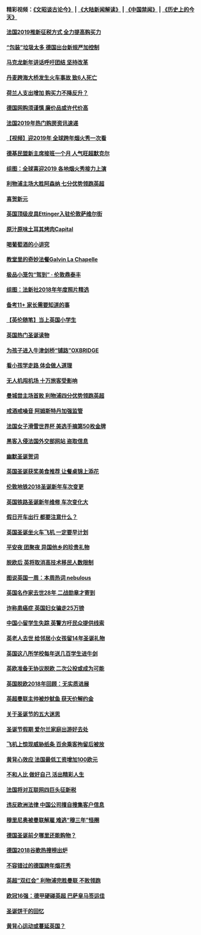 #### 精彩视频：[《文昭谈古论今》](https://github.com/gfw-breaker/wenzhao/blob/master/README.md?t=01031531) | [《大陆新闻解读》](https://github.com/gfw-breaker/ntdtv-comedy/blob/master/README.md?t=01031531) | [《中国禁闻》](https://github.com/gfw-breaker/ntdtv-news/blob/master/README.md?t=01031531) | [《历史上的今天》](https://github.com/gfw-breaker/today-in-history/blob/master/README.md?t=01031531) 

#### [法国2019推新征税方式 全力提高购买力](../pages/nsc974/n10946987.md?t=01031531) 

#### [“包装”垃圾太多 德国出台新规严加控制](../pages/nsc974/n10948358.md?t=01031531) 

#### [马克龙新年讲话呼吁团结 坚持改革](../pages/nsc974/n10947012.md?t=01031531) 

#### [丹麦跨海大桥发生火车事故 致6人死亡](../pages/nsc974/n10948353.md?t=01031531) 

#### [荷兰人支出增加 购买力不降反升？](../pages/nsc974/n10948390.md?t=01031531) 

#### [德国网购须谨慎 廉价品或许代价高](../pages/nsc974/n10948233.md?t=01031531) 

#### [法国2019年热门购房资讯速递](../pages/nsc974/n10947033.md?t=01031531) 

#### [【视频】迎2019年 全球跨年烟火秀一次看](../pages/nsc974/n10946627.md?t=01031531) 

#### [德基民盟新主席接班一个月 人气旺超默克尔](../pages/nsc974/n10946634.md?t=01031531) 

#### [组图：全球喜迎2019 各地烟火秀接力上演](../pages/nsc974/n10945584.md?t=01031531) 

#### [利物浦主场大胜阿森纳 七分优势领跑英超](../pages/nsc974/n10945421.md?t=01031531) 

#### [喜贺新元](../pages/nsc974/n10936605.md?t=01031531) 

#### [英国顶级皮具Ettinger入驻伦敦萨维尔街](../pages/nsc974/n10936595.md?t=01031531) 

#### [原汁原味土耳其烤肉Capital](../pages/nsc974/n10936573.md?t=01031531) 

#### [喝葡萄酒的小讲究](../pages/nsc974/n10936535.md?t=01031531) 

#### [教堂里的奇妙法餐Galvin La Chapelle](../pages/nsc974/n10935913.md?t=01031531) 

#### [极品小笼包“驾到” · 伦敦鼎泰丰](../pages/nsc974/n10935791.md?t=01031531) 

#### [组图：法新社2018年年度照片精选](../pages/nsc974/n10935213.md?t=01031531) 

#### [备考11+ 家长需要知道的事](../pages/nsc974/n10934312.md?t=01031531) 

#### [【英伦随笔】当上英国小学生](../pages/nsc974/n10934305.md?t=01031531) 

#### [英国热门圣诞读物](../pages/nsc974/n10934285.md?t=01031531) 

#### [为孩子进入牛津剑桥“铺路”OXBRIDGE](../pages/nsc974/n10934233.md?t=01031531) 

#### [看小孩学走路 体会做人道理](../pages/nsc974/n10934169.md?t=01031531) 

#### [无人机闯机场  十万旅客受影响](../pages/nsc974/n10934028.md?t=01031531) 

#### [曼城尝主场首败 利物浦四分优势领跑英超](../pages/nsc974/n10932818.md?t=01031531) 

#### [戒酒戒噪音 阿姆斯特丹加强监管](../pages/nsc974/n10928070.md?t=01031531) 

#### [法国女子滑雪世界杯 美选手摘第50枚金牌](../pages/nsc974/n10927351.md?t=01031531) 

#### [黑客入侵法国外交部网站 盗取信息](../pages/nsc974/n10927269.md?t=01031531) 

#### [幽默圣诞贺词](../pages/nsc974/n10926672.md?t=01031531) 

#### [英国圣诞获奖美食推荐 让餐桌锦上添花](../pages/nsc974/n10926641.md?t=01031531) 

#### [伦敦地铁2018圣诞新年车次变更](../pages/nsc974/n10926629.md?t=01031531) 

#### [英国铁路圣诞新年维修 车次变化大](../pages/nsc974/n10926618.md?t=01031531) 

#### [假日开车出行 都要注意什么？](../pages/nsc974/n10926610.md?t=01031531) 

#### [英国圣诞坐火车飞机 一定要早计划](../pages/nsc974/n10926599.md?t=01031531) 

#### [平安夜 团聚夜 异国他乡的珍贵礼物](../pages/nsc974/n10925634.md?t=01031531) 

#### [脱欧后 英将取消高技术移民人数限制](../pages/nsc974/n10924981.md?t=01031531) 

#### [图说英国一周：本周热词 nebulous](../pages/nsc974/n10925020.md?t=01031531) 

#### [英国名作家去世28年 二战勋章才寄到](../pages/nsc974/n10925014.md?t=01031531) 

#### [诈称患癌症 英国妇女骗走25万镑](../pages/nsc974/n10925008.md?t=01031531) 

#### [中国小留学生失踪  英警方吁民众提供线索](../pages/nsc974/n10925001.md?t=01031531) 

#### [英老人去世 给邻居小女孩留14年圣诞礼物](../pages/nsc974/n10924997.md?t=01031531) 

#### [英国这八所学校每年送几百学生进牛剑](../pages/nsc974/n10924990.md?t=01031531) 

#### [英欧准备无协议脱欧 二次公投或成为可能](../pages/nsc974/n10923373.md?t=01031531) 

#### [英国脱欧2018年回顾：无实质进展](../pages/nsc974/n10923355.md?t=01031531) 

#### [英超曼联主帅被炒鱿鱼 获天价解约金](../pages/nsc974/n10922656.md?t=01031531) 

#### [关于圣诞节的五大迷思](../pages/nsc974/n10919864.md?t=01031531) 

#### [圣诞节假期 爱尔兰家庭出游好去处](../pages/nsc974/n10919966.md?t=01031531) 

#### [飞机上惊现威胁纸条 百余乘客拘留后被放](../pages/nsc974/n10920081.md?t=01031531) 

#### [黄背心效应 法国最低工资增加100欧元](../pages/nsc974/n10919737.md?t=01031531) 

#### [不和人比 做好自己 活出精彩人生](../pages/nsc974/n10920053.md?t=01031531) 

#### [法国将对互联网四巨头征新税](../pages/nsc974/n10919837.md?t=01031531) 

#### [违反欧洲法律 中国公司擅自搜集客户信息](../pages/nsc974/n10918199.md?t=01031531) 

#### [穆里尼奥被曼联解雇 难逃“穆三年”怪圈](../pages/nsc974/n10919101.md?t=01031531) 

#### [德国圣诞前夕哪里还能购物？](../pages/nsc974/n10918186.md?t=01031531) 

#### [德国2018谷歌热搜榜出炉](../pages/nsc974/n10918077.md?t=01031531) 

#### [不容错过的德国跨年烟花秀](../pages/nsc974/n10917989.md?t=01031531) 

#### [英超“双红会” 利物浦完胜曼联 不败领跑](../pages/nsc974/n10917557.md?t=01031531) 

#### [欧冠16强：德甲硬碰英超 巴萨皇马签运佳](../pages/nsc974/n10917207.md?t=01031531) 

#### [圣诞饼干的回忆](../pages/nsc974/n10916160.md?t=01031531) 

#### [黄背心运动或蔓延英国？](../pages/nsc974/n10915769.md?t=01031531) 

